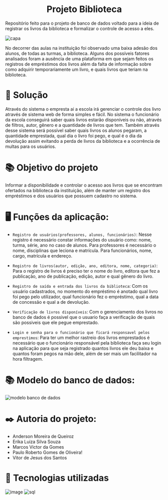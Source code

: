 <h1 align="center">Projeto Biblioteca</h1>

Repositório feito para o projeto de banco de dados voltado para a ideia de registrar os livros da biblioteca e formalizar o controle de acesso a eles.

![capa](https://github.com/ErikaLuiza/ProjetoBiblioteca/assets/132022659/ac0b1bc1-de19-4cdc-9b9e-e7ac590dd41b)

No decorrer das aulas na instituição foi observado uma baixa adesão dos alunos, de todas as turmas, a biblioteca. Alguns dos possíveis fatores analisados foram a ausência de uma plataforma em que sejam feitos os registros de empréstimos dos livros além da falta de informação sobre como adquirir temporariamente um livro, e quais livros que teriam na biblioteca.

# 📝 Solução

Através do sistema o empresta ai a escola irá gerenciar o controle dos livro através de sistema web de forma simples e fácil. No sistema o funcionário da escola conseguirá saber quais livros estarão disponíveis ou não, através de filtros, autor, gênero e a quantidade de livros que tem. Também através desse sistema será possível saber quais livros os alunos pegaram, a quantidade emprestada, qual dia o livro foi pego, e qual é o dia da devolução assim evitando a perda de livros da biblioteca e a ocorrência de multas para os usuários.

# 📚 Objetivo do projeto 
Informar a disponibilidade e controlar o acesso aos livros que se encontram ofertados na biblioteca da instituição, além de manter um registro dos empréstimos e dos usuários que possuem cadastro no sistema.

# 🖥️ Funções da aplicação:

- `Registro de usuários(professores, alunos, funcionários)`: Nesse registro é necessário constar informações do usuário como: nome, turma, série, ano no caso de alunos. Para professores é necessário o nome, disciplinas que leciona e matrícula. Para funcionários, nome, cargo, matrícula e endereço.

- `Registro de livros(autor, edição, ano, editora, nome, categoria)`: Para o registro de livros é preciso ter o nome do livro, editora que fez a publicação, ano de publicação, edição, autor e qual gênero do livro.

- `Registro de saída e entrada dos livros da biblioteca`: Com os usuário cadastrados, no momento do empréstimo é anotado qual livro foi pego pelo utilizador, qual funcionário fez o empréstimo, qual a data de concessão e qual a de devolução.

- `Verificação de livros disponíveis`: Com o gerenciamento dos livros no banco de dados é possivel que o usuario faça a verificação de quais são possiveis que ele pegue emprestado.

- `Login e senha para o funcionário que ficará responsavel pelos emprestimos`: Para ter um melhor rastreio dos livros emprestados é necessário que o funcionário responsável pela biblioteca faça seu login na aplicação para que seja registrado quantos livros ele deu baixa e quantos foram pegos na mão dele, além de ser mais um facilitador na hora filtragem.

# 📚 Modelo do banco de dados:
![modelo banco de dados](https://github.com/ErikaLuiza/ProjetoBiblioteca/assets/128754477/bbd6658a-eea1-4ca6-bf8b-c0d9eba9cc33)


# ✒️ Autoria do projeto:
* Anderson Moreira de Queiroz
* Erika Luiza Silva Souza
* Marcos Victor da Gomes
* Paulo Roberto Gomes de Oliveira!
* Vitor de Jesus dos Santos

# 📂 Tecnologias utilizadas
![image](https://github.com/ErikaLuiza/ProjetoBiblioteca/assets/128754477/fd574f2e-db3c-4742-adb8-e3b29d9ee874) ![sql](https://github.com/francojoao/goes-online/assets/128754477/ac781c1d-0bc0-4d2e-ab55-ae68fcf94d0f)
